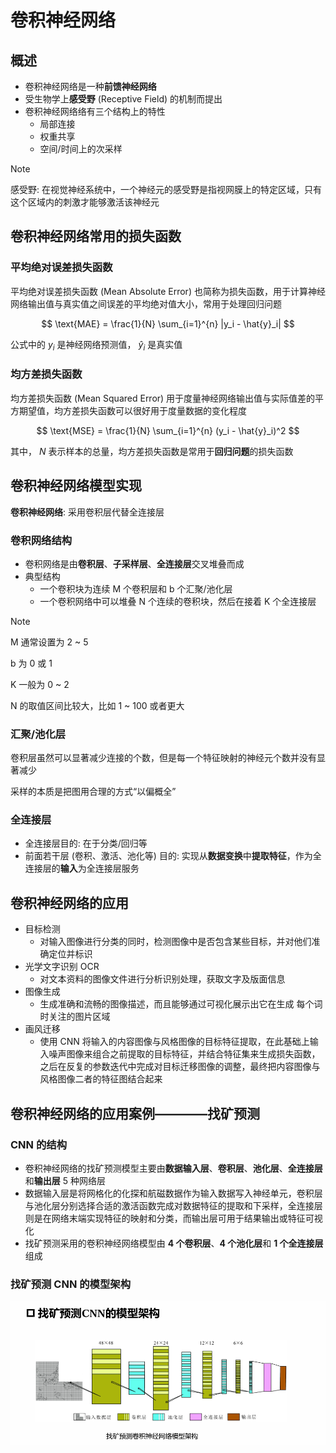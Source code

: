 # 卷积神经网络

## 概述

- 卷积神经网络是一种**前馈神经网络**
- 受生物学上**感受野** (Receptive Field) 的机制而提出
- 卷积神经网络络有三个结构上的特性
  - 局部连接
  - 权重共享
  - 空间/时间上的次采样

> [!NOTE]
> 感受野: 在视觉神经系统中，一个神经元的感受野是指视网膜上的特定区域，只有这个区域内的刺激才能够激活该神经元

## 卷积神经网络常用的损失函数

### 平均绝对误差损失函数

平均绝对误差损失函数 (Mean Absolute Error) 也简称为损失函数，用于计算神经网络输出值与真实值之间误差的平均绝对值大小，常用于处理回归问题

$$
\text{MAE} = \frac{1}{N} \sum_{i=1}^{n} |y_i - \hat{y}_i|
$$

公式中的 $y_i$ 是神经网络预测值， $\hat{y}_i$ 是真实值

### 均方差损失函数

均方差损失函数 (Mean Squared Error) 用于度量神经网络输出值与实际值差的平方期望值，均方差损失函数可以很好用于度量数据的变化程度

$$
\text{MSE} = \frac{1}{N} \sum_{i=1}^{n} (y_i - \hat{y}_i)^2
$$

其中， $N$ 表示样本的总量，均方差损失函数是常用于**回归问题**的损失函数

## 卷积神经网络模型实现

**卷积神经网络**: 采用卷积层代替全连接层

### 卷积网络结构

- 卷积网络是由**卷积层**、**子采样层**、**全连接层**交叉堆叠而成
- 典型结构
  - 一个卷积块为连续 M 个卷积层和 b 个汇聚/池化层
  - 一个卷积网络中可以堆叠 N 个连续的卷积块，然后在接着 K 个全连接层

> [!NOTE]
> M 通常设置为 2 ~ 5
>
> b 为 0 或 1
>
> K 一般为 0 ~ 2
>
> N 的取值区间比较大，比如 1 ~ 100 或者更大

### 汇聚/池化层

卷积层虽然可以显著减少连接的个数，但是每一个特征映射的神经元个数并没有显著减少

采样的本质是把图用合理的方式“以偏概全”

### 全连接层

- 全连接层目的: 在于分类/回归等
- 前面若干层 (卷积、激活、池化等) 目的: 实现从**数据变换**中**提取特征**，作为全连接层的**输入**为全连接层服务

## 卷积神经网络的应用

- 目标检测
  - 对输入图像进行分类的同时，检测图像中是否包含某些目标，并对他们准确定位并标识
- 光学文字识别 OCR
  - 对文本资料的图像文件进行分析识别处理，获取文字及版面信息
- 图像生成
  - 生成准确和流畅的图像描述，而且能够通过可视化展示出它在生成
每个词时关注的图片区域
- 画风迁移
  - 使用 CNN 将输入的内容图像与风格图像的目标特征提取，在此基础上输入噪声图像来组合之前提取的目标特征，并结合特征集来生成损失函数，之后在反复的参数迭代中完成对目标迁移图像的调整，最终把内容图像与风格图像二者的特征图结合起来

## 卷积神经网络的应用案例————找矿预测

### CNN 的结构

- 卷积神经网络的找矿预测模型主要由**数据输入层**、**卷积层**、**池化层**、**全连接层**和**输出层** 5 种网络层
- 数据输入层是将网格化的化探和航磁数据作为输入数据写入神经单元，卷积层与池化层分别选择合适的激活函数完成对数据特征的提取和下采样，全连接层则是在网络末端实现特征的映射和分类，而输出层可用于结果输出或特征可视化
- 找矿预测采用的卷积神经网络模型由 **4 个卷积层**、**4 个池化层**和 **1 个全连接层**组成

### 找矿预测 CNN 的模型架构

![找矿预测架构](./image/找矿预测架构.png)
